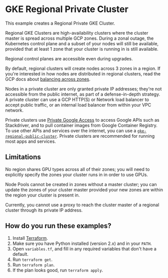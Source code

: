 # GKE Regional Private Cluster

This example creates a Regional Private GKE Cluster.

Regional GKE Clusters are high-availability clusters where the cluster master is
spread across multiple GCP zones. During a zonal outage, the Kubernetes control
plane and a subset of your nodes will still be available, provided that at least
1 zone that your cluster is running in is still available.

Regional control planes are accessible even during upgrades.

By default, regional clusters will create nodes across 3 zones in a region. If
you're interested in how nodes are distributed in regional clusters, read the
GCP docs about [balancing across zones](https://cloud.google.com/kubernetes-engine/docs/concepts/cluster-autoscaler#balancing_across_zones).

Nodes in a private cluster are only granted private IP addresses; they're not
accessible from the public internet, as part of a defense-in-depth strategy. A
private cluster can use a GCP HTTP(S) or Network load balancer to accept public
traffic, or an internal load balancer from within your VPC network.

Private clusters use [Private Google Access](https://cloud.google.com/vpc/docs/private-access-options)
to access Google APIs such as Stackdriver, and to pull container images from
Google Container Registry. To use other APIs and services over the internet, you
can use a [`gke-regional-public-cluster`](../gke-regional-public-cluster).
Private clusters are recommended for running most apps and services.

## Limitations

No region shares GPU types across all of their zones; you will need to
explicitly specify the zones your cluster runs in in order to use GPUs.

Node Pools cannot be created in zones without a master cluster; you can update
the zones of your cluster master provided your new zones are within the
region your cluster is present in.

<!-- TODO(rileykarson): Clarify what this means when we find out- this is pulled
from the GKE docs. -->
Currently, you cannot use a proxy to reach the cluster master of a regional
cluster through its private IP address.

## How do you run these examples?

1. Install [Terraform](https://www.terraform.io/).
1. Make sure you have Python installed (version 2.x) and in your `PATH`.
1. Open `variables.tf`,  and fill in any required variables that don't have a
default.
1. Run `terraform get`.
1. Run `terraform plan`.
1. If the plan looks good, run `terraform apply`.
